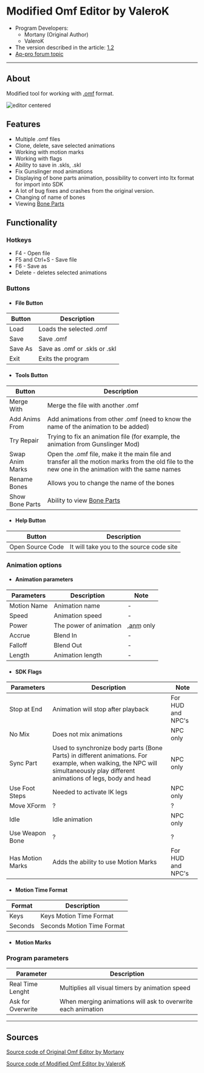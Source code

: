 # Modified Omf Editor by ValeroK

- Program Developers:
  - Mortany (Original Author)
  - ValeroK
- The version described in the article: [1.2](https://github.com/VaIeroK/Omf-Editor/releases/tag/1.2)
- [Ap-pro forum topic](https://ap-pro.ru/forums/topic/3550-omf-editor-v12)

___

## About

Modified tool for working with [.omf](../../main-folders-and-files/file-formats/index.html#omf-open-motions-format) format.

![editor centered](modding-tools-images/omf-editor-by-valerok.png)

## Features

- Multiple .omf files
- Clone, delete, save selected animations
- Working with motion marks
- Working with flags
- Ability to save in .skls, .skl
- Fix Gunslinger mod animations
- Displaying of bone parts animation, possibility to convert into ltx format for import into SDK
- A lot of bug fixes and crashes from the original version.
- Changing of name of bones
- Viewing [Bone Parts](../main-folders-and-files/file-formats/README.md#models)

## Functionality

### Hotkeys

- F4 - Open file
- F5 and Ctrl+S - Save file
- F6 - Save as
- Delete - deletes selected animations

### Buttons

- #### File Button

| Button | Description |
---|---|
| Load | Loads the selected .omf |
| Save | Save .omf |
| Save As | Save as .omf or .skls or .skl |
| Exit | Exits the program |

- #### Tools Button

| Button | Description |
---|---|
| Merge With | Merge the file with another .omf |
| Add Anims From | Add animations from other .omf (need to know the name of the animation to be added) |
| Try Repair | Trying to fix an animation file (for example, the animation from Gunslinger Mod) |
| Swap Anim Marks | Open the .omf file, make it the main file and transfer all the motion marks from the old file to the new one in the animation with the same names |
| Rename Bones | Allows you to change the name of the bones |
| Show Bone Parts | Ability to view [Bone Parts](../main-folders-and-files/file-formats/README.md#models) |

- #### Help Button

| Button | Description |
---|---|
| Open Source Code | It will take you to the source code site |

### Animation options

- #### Animation parameters

| Parameters | Description | Note |
---|---|---|
| Motion Name | Animation name | - |
| Speed | Animation speed | - |
| Power | The power of animation | <abbr title="Unconfirmed">.anm</abbr> only |
| Accrue | Blend In | - |
| Falloff | Blend Out | - |
| Length | Animation length | - |

- #### SDK Flags

| Parameters | Description | Note |
---|---|---|
| Stop at End | Animation will stop after playback | For HUD and NPC's |
| No Mix | Does not mix animations | NPC only |
| Sync Part | Used to synchronize body parts (Bone Parts) in different animations. For example, when walking, the NPC will simultaneously play different animations of legs, body and head | NPC only |
| Use Foot Steps | Needed to activate IK legs | NPC only |
| Move XForm | ? | ? |
| Idle | Idle animation | NPC only |
| Use Weapon Bone | ? | ? |
| Has Motion Marks | Adds the ability to use Motion Marks | For HUD and NPC's |

- #### Motion Time Format

| Format | Description |
---|---|
| Keys | Keys Motion Time Format |
| Seconds | Seconds Motion Time Format |

- #### Motion Marks

### Program parameters

| Parameter | Description |
---|---|
| Real Time Lenght | Multiplies all visual timers by animation speed |
| Ask for Overwrite | When merging animations will ask to overwrite each animation |

___

## Sources

[Source code of Original Omf Editor by Mortany](https://github.com/mortany/omf_editor)

[Source code of Modified Omf Editor by ValeroK](https://github.com/VaIeroK/Omf-Editor)
